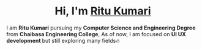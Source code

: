 <h1 align="center" >Hi, I'm <a href="" target="_blank"> Ritu Kumari </a></h1>
I am <b>Ritu Kumari</b> pursuing my <b>Computer Science and Engineering Degree</b> from <b>Chaibasa Engineering College</b>, As of now, I am focused on <b>UI UX development </b> but still exploring many fields🔥
